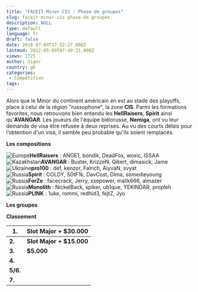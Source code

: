 ```yaml
---
title: "FACEIT Minor CIS : Phase de groupes"
slug: faceit-minor-cis-phase-de-groupes
description: NULL
type: default
language: fr
draft: false
date: 2018-07-09T17:52:27.000Z
lastmod: 2022-05-09T07:49:21.000Z
views: 1725
author: Siger
country: gb
categories:
 - Compétition
tags:
---
```

Alors que le Minor du continent américain en est au stade des playoffs, place à celui de la région "russophone", la zone **CIS**. Parmi les formations favorites, nous retrouvons bien entendu les **HellRaisers**, **Spirit** ainsi qu'**AVANGAR**. Les joueurs de l'équipe biélorusse, **Nemiga**, ont vu leur demande de visa être refusée à deux reprises. Au vu des courts délais pour l’obtention d'un visa, il semble peu probable qu'ils soient remplacés.

**Les compositions**

![Europe](/images/countries/eu.svg)⁠**HellRaisers** : ANGE1, bondik, DeadFox, woxic, ISSAA  
![Kazakhstan](/images/countries/kz.svg)⁠**AVANGAR** : Buster, KrizzeN, Qikert, dimasick, Jame  
![Ukraine](/images/countries/ua.svg)⁠**pro100** : def, kenzor, Falrich, AiyvaN, svyat  
![Russia](/images/countries/ru.svg)⁠**Spirit** : COLDY, S0tF1k, DavCost, Dima, somedieyoung  
![Russia](/images/countries/ru.svg)⁠**ForZe** : facecrack, Jerry, xsepower, malik666, almazer  
![Russia](/images/countries/ru.svg)⁠**Monolith** : NickelBack, spiker, ub1que, YEKINDAR, propleh  
![Russia](/images/countries/ru.svg)⁠**PLINK** : 1uke, rommi, redhid3, fejtZ, Jyo

**Les groupes**

**Classement**

| **1.**   | **Slot Major + $30.000** |
| -------- | ------------------------ |
| **2.**   | **Slot Major + $15.000** |
| **3.**   | **$5.000**               |
| **4.**   |                          |
| **5/6.** |                          |
| **7.**   |                          |
